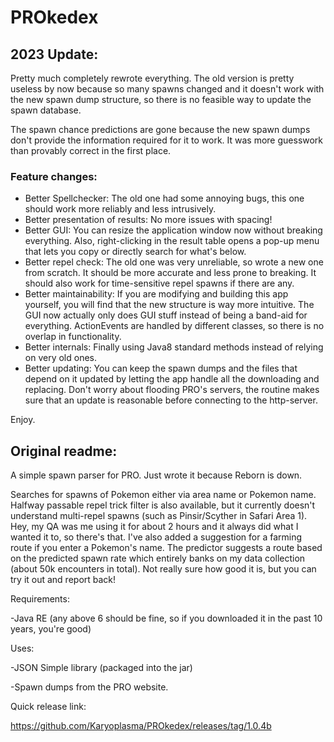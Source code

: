 # PROkedex

## 2023 Update:

Pretty much completely rewrote everything. The old version is pretty useless by now because so many spawns changed and it doesn't work with the new spawn dump structure, so there is no feasible way to update the spawn database.

The spawn chance predictions are gone because the new spawn dumps don't provide the information required for it to work. It was more guesswork than provably correct in the first place.

### Feature changes:

+ Better Spellchecker: The old one had some annoying bugs, this one should work more reliably and less intrusively.
+ Better presentation of results: No more issues with spacing!
+ Better GUI: You can resize the application window now without breaking everything. Also, right-clicking in the result table opens a pop-up menu that lets you copy or directly search for what's below.
+ Better repel check: The old one was very unreliable, so wrote a new one from scratch. It should be more accurate and less prone to breaking. It should also work for time-sensitive repel spawns if there are any.
+ Better maintainability: If you are modifying and building this app yourself, you will find that the new structure is way more intuitive. The GUI now actually only does GUI stuff instead of being a band-aid for everything. ActionEvents are handled by different classes, so there is no overlap in functionality.
+ Better internals: Finally using Java8 standard methods instead of relying on very old ones.
+ Better updating: You can keep the spawn dumps and the files that depend on it updated by letting the app handle all the downloading and replacing. Don't worry about flooding PRO's servers, the routine makes sure that an update is reasonable before connecting to the http-server.

Enjoy.

## Original readme:

A simple spawn parser for PRO. Just wrote it because Reborn is down.

Searches for spawns of Pokemon either via area name or Pokemon name. Halfway passable repel trick filter is also available, but it currently doesn't understand multi-repel spawns (such as Pinsir/Scyther in Safari Area 1). Hey, my QA was me using it for about 2 hours and it always did what I wanted it to, so there's that.
I've also added a suggestion for a farming route if you enter a Pokemon's name. The predictor suggests a route based on the predicted spawn rate which entirely banks on my data collection (about 50k encounters in total). Not really sure how good it is, but you can try it out and report back!

Requirements:

-Java RE (any above 6 should be fine, so if you downloaded it in the past 10 years, you're good)

Uses:

-JSON Simple library (packaged into the jar)

-Spawn dumps from the PRO website.

Quick release link:

https://github.com/Karyoplasma/PROkedex/releases/tag/1.0.4b
